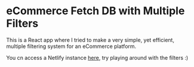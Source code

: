 # eCommerce Fetch DB with Multiple Filters

This is a React app where I tried to make a very simple, yet efficient, multiple filtering system for an eCommerce platform.

You cn access a Netlify instance [here](https://euphonious-donut-a49aa3.netlify.app/), try playing around with the filters :)
